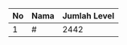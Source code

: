 | No | Nama            | Jumlah Level |
|----|-----------------|--------------|
| 1  | #    |    2442        |

